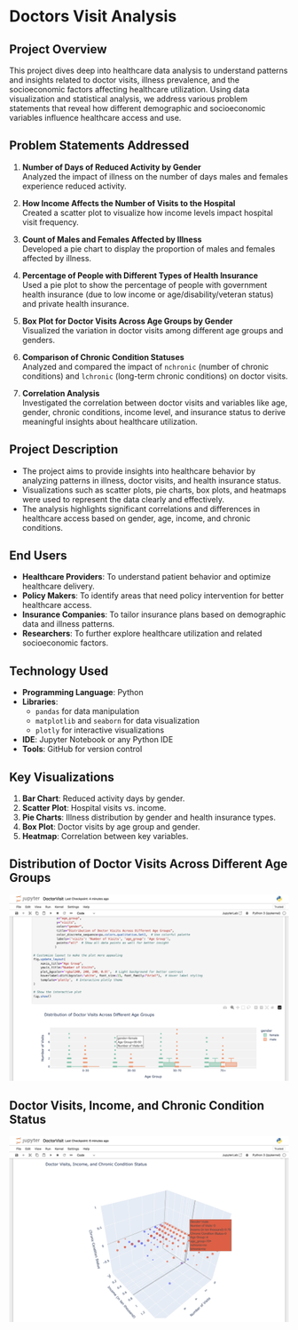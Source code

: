 # Doctors Visit Analysis

## Project Overview
This project dives deep into healthcare data analysis to understand patterns and insights related to doctor visits, illness prevalence, and the socioeconomic factors affecting healthcare utilization. Using data visualization and statistical analysis, we address various problem statements that reveal how different demographic and socioeconomic variables influence healthcare access and use.

## Problem Statements Addressed
1. **Number of Days of Reduced Activity by Gender**  
   Analyzed the impact of illness on the number of days males and females experience reduced activity.
   
2. **How Income Affects the Number of Visits to the Hospital**  
   Created a scatter plot to visualize how income levels impact hospital visit frequency.
   
3. **Count of Males and Females Affected by Illness**  
   Developed a pie chart to display the proportion of males and females affected by illness.
   
4. **Percentage of People with Different Types of Health Insurance**  
   Used a pie plot to show the percentage of people with government health insurance (due to low income or age/disability/veteran status) and private health insurance.
   
5. **Box Plot for Doctor Visits Across Age Groups by Gender**  
   Visualized the variation in doctor visits among different age groups and genders.
   
6. **Comparison of Chronic Condition Statuses**  
   Analyzed and compared the impact of `nchronic` (number of chronic conditions) and `lchronic` (long-term chronic conditions) on doctor visits.
   
7. **Correlation Analysis**  
   Investigated the correlation between doctor visits and variables like age, gender, chronic conditions, income level, and insurance status to derive meaningful insights about healthcare utilization.

## Project Description
- The project aims to provide insights into healthcare behavior by analyzing patterns in illness, doctor visits, and health insurance status.
- Visualizations such as scatter plots, pie charts, box plots, and heatmaps were used to represent the data clearly and effectively.
- The analysis highlights significant correlations and differences in healthcare access based on gender, age, income, and chronic conditions.

## End Users
- **Healthcare Providers**: To understand patient behavior and optimize healthcare delivery.
- **Policy Makers**: To identify areas that need policy intervention for better healthcare access.
- **Insurance Companies**: To tailor insurance plans based on demographic data and illness patterns.
- **Researchers**: To further explore healthcare utilization and related socioeconomic factors.

## Technology Used
- **Programming Language**: Python
- **Libraries**: 
  - `pandas` for data manipulation
  - `matplotlib` and `seaborn` for data visualization
  - `plotly` for interactive visualizations
- **IDE**: Jupyter Notebook or any Python IDE
- **Tools**: GitHub for version control

## Key Visualizations
1. **Bar Chart**: Reduced activity days by gender.
2. **Scatter Plot**: Hospital visits vs. income.
3. **Pie Charts**: Illness distribution by gender and health insurance types.
4. **Box Plot**: Doctor visits by age group and gender.
5. **Heatmap**: Correlation between key variables.

## Distribution of Doctor Visits Across Different Age Groups
![Distribution of Doctor Visits Across Different Age Group](https://github.com/pawanm07/DoctorsVisit_Analysis/blob/main/Plot1.png)

## Doctor Visits, Income, and Chronic Condition Status
![Doctor Visits, Income, and Chronic Condition Status](https://github.com/pawanm07/DoctorsVisit_Analysis/blob/main/Plot5.png)


